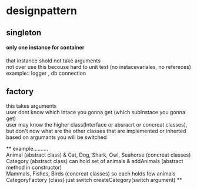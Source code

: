 # designpattern
## singleton
#### only one instance for container
that instance shold not take arguments  
not over use this becouse hard to unit test (no instacevariales, no refereces)  
example:: logger , db connection  

## factory
this takes arguments  
user dont know which intace you gonna get (which subInstace you gonna get)  
user may know the higher class(Interface or absracrt or concreat classes), but don't now what are the other classes that are implemented or inherted  
based on argumants you will be switched

** example..........  
 Animal (abstract class) & Cat, Dog, Shark, Owl, Seahorse (concreat classes)  
 Category (abstract class) can hold set of animals & addAnimals (abstract method in constructor)  
 Mammals, Fishes, Birds (concreat classes) so each holds few animals  
 CategoryFactory (class) just switch createCategory(switch argument)  **